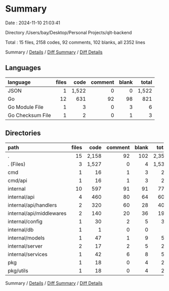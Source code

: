 # Summary

Date : 2024-11-10 21:03:41

Directory /Users/bay/Desktop/Personal Projects/qIt-backend

Total : 15 files,  2158 codes, 92 comments, 102 blanks, all 2352 lines

Summary / [Details](details.md) / [Diff Summary](diff.md) / [Diff Details](diff-details.md)

## Languages
| language | files | code | comment | blank | total |
| :--- | ---: | ---: | ---: | ---: | ---: |
| JSON | 1 | 1,522 | 0 | 0 | 1,522 |
| Go | 12 | 631 | 92 | 98 | 821 |
| Go Module File | 1 | 3 | 0 | 3 | 6 |
| Go Checksum File | 1 | 2 | 0 | 1 | 3 |

## Directories
| path | files | code | comment | blank | total |
| :--- | ---: | ---: | ---: | ---: | ---: |
| . | 15 | 2,158 | 92 | 102 | 2,352 |
| . (Files) | 3 | 1,527 | 0 | 4 | 1,531 |
| cmd | 1 | 16 | 1 | 3 | 20 |
| cmd/api | 1 | 16 | 1 | 3 | 20 |
| internal | 10 | 597 | 91 | 91 | 779 |
| internal/api | 4 | 460 | 80 | 64 | 604 |
| internal/api/handlers | 2 | 320 | 60 | 28 | 408 |
| internal/api/middlewares | 2 | 140 | 20 | 36 | 196 |
| internal/config | 1 | 30 | 2 | 5 | 37 |
| internal/db | 1 | 1 | 0 | 0 | 1 |
| internal/models | 1 | 47 | 1 | 9 | 57 |
| internal/server | 2 | 17 | 2 | 5 | 24 |
| internal/services | 1 | 42 | 6 | 8 | 56 |
| pkg | 1 | 18 | 0 | 4 | 22 |
| pkg/utils | 1 | 18 | 0 | 4 | 22 |

Summary / [Details](details.md) / [Diff Summary](diff.md) / [Diff Details](diff-details.md)